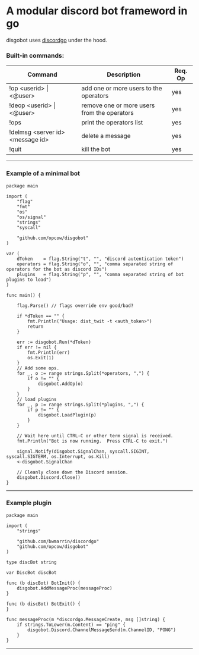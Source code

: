 # A modular discord  bot frameword in go

disgobot uses [discordgo](https://pkg.go.dev/github.com/bwmarrin/discordgo?tab=doc) under the hood.
### Built-in commands:
| Command  | Description  | Req. Op  |
|---|---|---|
| !op \<userid\> \| \<@user\> | add one or more users to the operators  | yes  |
| !deop \<userid\> \| \<@user\> | remove one or more users from the operators  | yes  |
| !ops | print the operators list | yes  |
| !delmsg \<server id\> \<message id\> | delete a message  | yes  |
| !quit  | kill the bot  | yes  |
---
### Example of a minimal bot
```
package main

import (
	"flag"
	"fmt"
	"os"
	"os/signal"
	"strings"
	"syscall"

	"github.com/opcow/disgobot"
)

var (
	dToken    = flag.String("t", "", "discord autentication token")
	operators = flag.String("o", "", "comma separated string of operators for the bot as discord IDs")
	plugins   = flag.String("p", "", "comma separated string of bot plugins to load")
)

func main() {

	flag.Parse() // flags override env good/bad?

	if *dToken == "" {
		fmt.Println("Usage: dist_twit -t <auth_token>")
		return
	}

	err := disgobot.Run(*dToken)
	if err != nil {
		fmt.Println(err)
		os.Exit(1)
	}
	// Add some ops.
	for _, o := range strings.Split(*operators, ",") {
		if o != "" {
			disgobot.AddOp(o)
		}
	}
	// load plugins
	for _, p := range strings.Split(*plugins, ",") {
		if p != "" {
			disgobot.LoadPlugin(p)
		}
	}

	// Wait here until CTRL-C or other term signal is received.
	fmt.Println("Bot is now running.  Press CTRL-C to exit.")

	signal.Notify(disgobot.SignalChan, syscall.SIGINT, syscall.SIGTERM, os.Interrupt, os.Kill)
	<-disgobot.SignalChan

	// Cleanly close down the Discord session.
	disgobot.Discord.Close()
}
```
---
### Example plugin
```
package main

import (
	"strings"

	"github.com/bwmarrin/discordgo"
	"github.com/opcow/disgobot"
)

type discBot string

var DiscBot discBot

func (b discBot) BotInit() {
	disgobot.AddMessageProc(messageProc)
}

func (b discBot) BotExit() {
}

func messageProc(m *discordgo.MessageCreate, msg []string) {
	if strings.ToLower(m.Content) == "ping" {
		disgobot.Discord.ChannelMessageSend(m.ChannelID, "PONG")
	}
}
```
---